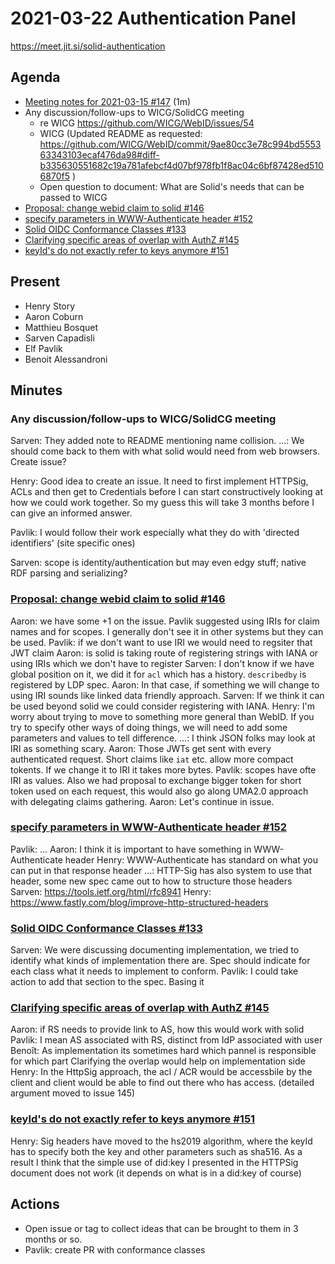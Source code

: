 # 2021-03-22 Authentication Panel

https://meet.jit.si/solid-authentication

## Agenda

* [Meeting notes for 2021-03-15 #147](https://github.com/solid/authentication-panel/pull/147) (1m)
* Any discussion/follow-ups to WICG/SolidCG meeting
   * re WICG https://github.com/WICG/WebID/issues/54
    * WICG (Updated README as requested: https://github.com/WICG/WebID/commit/9ae80cc3e78c994bd555363343103ecaf476da98#diff-b335630551682c19a781afebcf4d07bf978fb1f8ac04c6bf87428ed5106870f5 )
    * Open question to document: What are Solid's needs that can be passed to WICG
* [Proposal: change webid claim to solid #146](https://github.com/solid/authentication-panel/issues/146)
* [specify parameters in WWW-Authenticate header #152](https://github.com/solid/authentication-panel/issues/152)
* [Solid OIDC Conformance Classes #133](https://github.com/solid/authentication-panel/issues/133)
* [Clarifying specific areas of overlap with AuthZ #145](https://github.com/solid/authentication-panel/issues/145)
* [keyId's do not exactly refer to keys anymore #151](https://github.com/solid/authentication-panel/issues/151)

## Present

* Henry Story
* Aaron Coburn
* Matthieu Bosquet
* Sarven Capadisli
* Elf Pavlik
* Benoit Alessandroni

## Minutes

### Any discussion/follow-ups to WICG/SolidCG meeting

Sarven: They added note to README mentioning name collision.
...: We should come back to them with what solid would need from web browsers. Create issue?

Henry: Good idea to create an issue. It need to first implement HTTPSig, ACLs and then get to Credentials before I can start constructively looking at how we could work together. So my guess this will take 3 months before  I can give an informed answer.

Pavlik: I would follow their work especially what they do with 'directed identifiers' (site specific ones)

Sarven: scope is identity/authentication but may even edgy stuff; native RDF parsing and serializing?

### [Proposal: change webid claim to solid #146](https://github.com/solid/authentication-panel/issues/146)

Aaron: we have some +1 on the issue. Pavlik suggested using IRIs for claim names and for scopes.
I generally don't see it in other systems but they can be used.
Pavlik: if we don't want to use IRI we would need to regsiter that JWT claim
Aaron: is solid is taking route of registering strings with IANA or using IRIs which we don't have to register
Sarven: I don't know if we have global position on it, we did it for `acl` which has a history. `describedby` is registered by LDP spec.
Aaron: In that case, if something we will change to using IRI sounds like linked data friendly approach.
Sarven: If we think it can be used beyond solid we could consider registering with IANA.
Henry: I'm worry about trying to move to something more general than WebID. If you try to
specify other ways of doing things, we will need to add some parameters and values to tell
difference.
...: I think JSON folks may look at IRI as something scary.
Aaron: Those JWTs get sent with every authenticated request. Short claims like `iat` etc. allow more compact tokents. If we change it to IRI it takes more bytes.
Pavlik: scopes have ofte IRI as values. Also we had proposal to exchange bigger token for short token used on each request, this would also go along UMA2.0 approach with delegating claims gathering.
Aaron: Let's continue in issue.


### [specify parameters in WWW-Authenticate header #152](https://github.com/solid/authentication-panel/issues/152)

Pavlik: ...
Aaron: I think it is important to have something in WWW-Authenticate header
Henry: WWW-Authenticate has standard on what you can put in that response header
...: HTTP-Sig has also system to use that header, some new spec came out to how to structure
those headers
Sarven: https://tools.ietf.org/html/rfc8941
Henry: https://www.fastly.com/blog/improve-http-structured-headers

### [Solid OIDC Conformance Classes #133](https://github.com/solid/authentication-panel/issues/133)

Sarven: We were discussing documenting implementation, we tried to identify what kinds
of implementation there are. Spec should indicate for each class what it needs to implement to conform.
Pavlik: I could take action to add that section to the spec. Basing it 


### [Clarifying specific areas of overlap with AuthZ #145](https://github.com/solid/authentication-panel/issues/145)

Aaron: if RS needs to provide link to AS, how this would work with solid
Pavlik: I mean AS associated with RS, distinct from IdP associated with user
Benoît: As implementation its sometimes hard which pannel is responsible for which part
Clarifying the overlap would help on implementation side
Henry: In the HttpSig approach, the acl / ACR would be accessbile by the client and client would be able to find out there who has access. 
  (detailed argument moved to issue 145)

### [keyId's do not exactly refer to keys anymore #151](https://github.com/solid/authentication-panel/issues/151)

Henry: Sig headers have moved to the hs2019 algorithm, where the keyId has to specify both the key and other parameters such as sha516. As a result I think that the simple use of did:key I presented in the HTTPSig document does not work (it depends on what is in a did:key of course)

## Actions

* Open issue or tag to collect ideas that can be brought to them in 3 months or so.
* Pavlik: create PR with conformance classes


